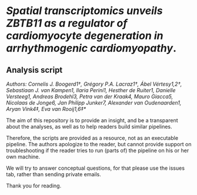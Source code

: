 # _Spatial transcriptomics unveils ZBTB11 as a regulator of cardiomyocyte degeneration in arrhythmogenic cardiomyopathy_.
## Analysis script

_Authors: Cornelis J. Boogerd1†, Grégory P.A. Lacraz1†, Ábel Vértesy1,2†, Sebastiaan J. van Kampen1, Ilaria Perini1, Hesther de Ruiter1, Danielle Versteeg1, Andreas Brodehl3, Petra van der Kraak4, Mauro Giacca5, Nicolaas de Jonge6, Jan Philipp Junker7, Alexander van Oudenaarden1, Aryan Vink4‡, Eva van Rooij1,6‡*_

The aim of this repository is to provide an insight, and be a transparent about the analyses, as well as to help readers build similar pipelines.

Therefore, the scripts are provided as a resource, not as an executable pipeline. The authors apologize to the reader, but cannot provide support on troubleshooting if the reader tries to run (parts of) the pipeline on his or her own machine.

We will try to answer conceptual questions, for that please use the issues tab, rather than sending private emails.

Thank you for reading.
